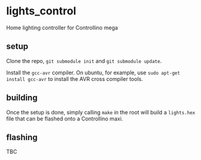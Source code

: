 # lights_control
Home lighting controller for Controllino mega

## setup
Clone the repo, `git submodule init` and `git submodule update`.

Install the `gcc-avr` compiler. On ubuntu, for example, use `sudo apt-get
install gcc-avr` to install the AVR cross compiler tools.

## building
Once the setup is done, simply calling `make` in the root will build a
`lights.hex` file that can be flashed onto a Controllino maxi.

## flashing
TBC
